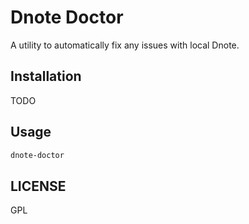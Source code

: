 # Dnote Doctor

A utility to automatically fix any issues with local Dnote.

## Installation

TODO

## Usage

```bash
dnote-doctor
```

## LICENSE

GPL
